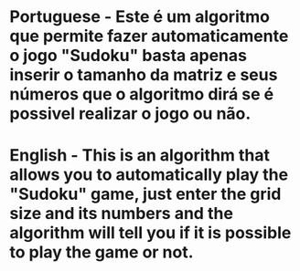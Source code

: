 # Portuguese - Este é um algoritmo que permite fazer automaticamente o jogo "Sudoku" basta apenas inserir o tamanho da matriz e seus números que o algoritmo dirá se é possivel realizar o jogo ou não.
# English - This is an algorithm that allows you to automatically play the "Sudoku" game, just enter the grid size and its numbers and the algorithm will tell you if it is possible to play the game or not.